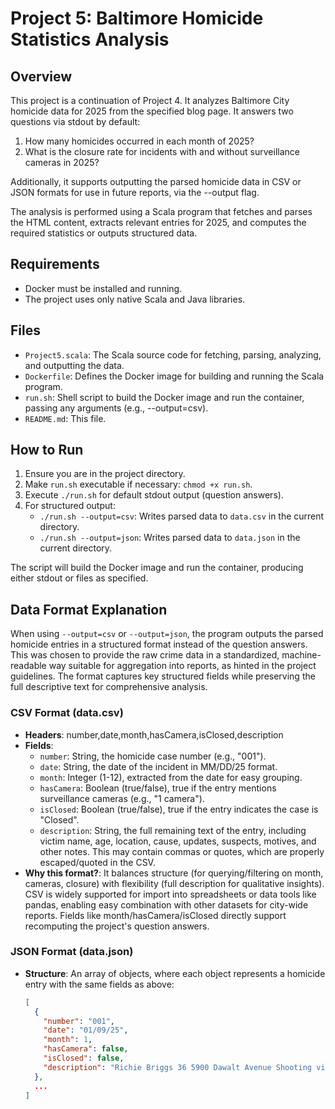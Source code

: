 # Project 5: Baltimore Homicide Statistics Analysis

## Overview
This project is a continuation of Project 4. It analyzes Baltimore City homicide data for 2025 from the specified blog page. It answers two questions via stdout by default:
1. How many homicides occurred in each month of 2025?
2. What is the closure rate for incidents with and without surveillance cameras in 2025?

Additionally, it supports outputting the parsed homicide data in CSV or JSON formats for use in future reports, via the --output flag.

The analysis is performed using a Scala program that fetches and parses the HTML content, extracts relevant entries for 2025, and computes the required statistics or outputs structured data.

## Requirements
- Docker must be installed and running.
- The project uses only native Scala and Java libraries.

## Files
- `Project5.scala`: The Scala source code for fetching, parsing, analyzing, and outputting the data.
- `Dockerfile`: Defines the Docker image for building and running the Scala program.
- `run.sh`: Shell script to build the Docker image and run the container, passing any arguments (e.g., --output=csv).
- `README.md`: This file.

## How to Run
1. Ensure you are in the project directory.
2. Make `run.sh` executable if necessary: `chmod +x run.sh`.
3. Execute `./run.sh` for default stdout output (question answers).
4. For structured output:
   - `./run.sh --output=csv`: Writes parsed data to `data.csv` in the current directory.
   - `./run.sh --output=json`: Writes parsed data to `data.json` in the current directory.

The script will build the Docker image and run the container, producing either stdout or files as specified.

## Data Format Explanation
When using `--output=csv` or `--output=json`, the program outputs the parsed homicide entries in a structured format instead of the question answers. This was chosen to provide the raw crime data in a standardized, machine-readable way suitable for aggregation into reports, as hinted in the project guidelines. The format captures key structured fields while preserving the full descriptive text for comprehensive analysis.

### CSV Format (data.csv)
- **Headers**: number,date,month,hasCamera,isClosed,description
- **Fields**:
  - `number`: String, the homicide case number (e.g., "001").
  - `date`: String, the date of the incident in MM/DD/25 format.
  - `month`: Integer (1-12), extracted from the date for easy grouping.
  - `hasCamera`: Boolean (true/false), true if the entry mentions surveillance cameras (e.g., "1 camera").
  - `isClosed`: Boolean (true/false), true if the entry indicates the case is "Closed".
  - `description`: String, the full remaining text of the entry, including victim name, age, location, cause, updates, suspects, motives, and other notes. This may contain commas or quotes, which are properly escaped/quoted in the CSV.
- **Why this format?**: It balances structure (for querying/filtering on month, cameras, closure) with flexibility (full description for qualitative insights). CSV is widely supported for import into spreadsheets or data tools like pandas, enabling easy combination with other datasets for city-wide reports. Fields like month/hasCamera/isClosed directly support recomputing the project's question answers.

### JSON Format (data.json)
- **Structure**: An array of objects, where each object represents a homicide entry with the same fields as above:
  ```json
  [
    {
      "number": "001",
      "date": "01/09/25",
      "month": 1,
      "hasCamera": false,
      "isClosed": false,
      "description": "Richie Briggs 36 5900 Dawalt Avenue Shooting victim"
    },
    ...
  ]
